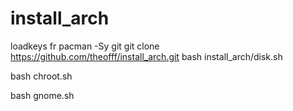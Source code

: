 # install_arch
loadkeys fr
pacman -Sy git
git clone https://github.com/theofff/install_arch.git
bash install_arch/disk.sh

bash chroot.sh

bash gnome.sh
